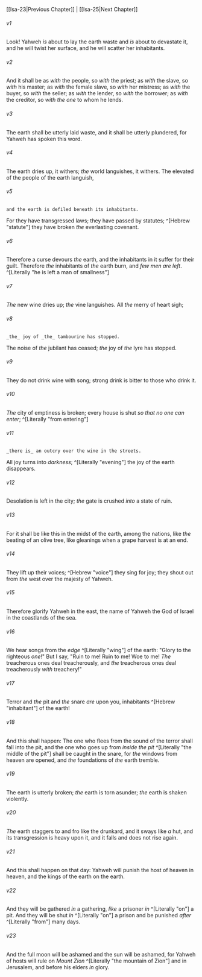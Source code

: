 ﻿---
aliases:
  - Isaiah 24
---

[[Isa-23|Previous Chapter]] | [[Isa-25|Next Chapter]]

###### v1
Look! Yahweh _is_ about to lay the earth waste
and _is_ about to devastate it,
and he will twist her surface,
and he will scatter her inhabitants.

###### v2
And it shall be as _with_ the people, so _with_ the priest;
as _with_ the slave, so _with_ his master;
as _with_ the female slave, so _with_ her mistress;
as _with_ the buyer, so _with_ the seller;
as _with_ the lender, so _with_ the borrower;
as _with_ the creditor, so _with_ _the one_ to whom he lends.

###### v3
The earth shall be utterly laid waste,
and it shall be utterly plundered,
for Yahweh has spoken this word.

###### v4
The earth dries up, it withers;
_the_ world languishes, it withers.
The elevated of the people of the earth languish,

###### v5
    and the earth is defiled beneath its inhabitants.
For they have transgressed laws;
they have passed by statutes; ^[Hebrew "statute"]
they have broken _the_ everlasting covenant.

###### v6
Therefore a curse devours _the_ earth,
and the inhabitants in it suffer for their guilt.
Therefore _the_ inhabitants of _the_ earth burn,
and _few men are left_. ^[Literally "he is left a man of smallness"]

###### v7
_The_ new wine dries up;
_the_ vine languishes.
All _the_ merry of heart sigh;

###### v8
    _the_ joy of _the_ tambourine has stopped.
The noise of _the_ jubilant has ceased;
_the_ joy of _the_ lyre has stopped.

###### v9
They do not drink wine with song;
strong drink is bitter to those who drink it.

###### v10
_The_ city of emptiness is broken;
every house is shut _so that no one can enter_; ^[Literally "from entering"]

###### v11
    _there is_ an outcry over the wine in the streets.
All joy turns into _darkness_; ^[Literally "evening"]
the joy of the earth disappears.

###### v12
Desolation is left in the city;
_the_ gate is crushed _into_ a state of ruin.

###### v13
For it shall be like this in the midst of the earth,
among the nations,
like _the_ beating of an olive tree,
like gleanings when a grape harvest is at an end.

###### v14
They lift up their voices; ^[Hebrew "voice"] they sing for joy;
they shout out from _the_ west over the majesty of Yahweh.

###### v15
Therefore glorify Yahweh in the east,
the name of Yahweh the God of Israel in the coastlands of the sea.

###### v16
We hear songs from the _edge_ ^[Literally "wing"] of the earth:
"Glory to the righteous _one_!"
But I say, "Ruin to me!
Ruin to me! Woe to me!
_The_ treacherous ones deal treacherously,
and _the_ treacherous ones deal treacherously _with_ treachery!"

###### v17
Terror and _the_ pit and _the_ snare _are_ upon you, inhabitants ^[Hebrew "inhabitant"] of the earth!

###### v18
And this shall happen:
The one who flees from the sound of the terror shall fall into the pit,
and the one who goes up from _inside the pit_ ^[Literally "the middle of the pit"] shall be caught in the snare,
for _the_ windows from heaven are opened,
and _the_ foundations of _the_ earth tremble.

###### v19
The earth is utterly broken;
_the_ earth is torn asunder;
_the_ earth is shaken violently.

###### v20
_The_ earth staggers to and fro like the drunkard,
and it sways like _a_ hut,
and its transgression is heavy upon it,
and it falls and does not rise again.

###### v21
And this shall happen on that day:
Yahweh will punish the host of heaven in heaven,
and the kings of the earth on the earth.

###### v22
And they will be gathered _in_ a gathering, _like_ a prisoner _in_ ^[Literally "on"] a pit.
And they will be shut _in_ ^[Literally "on"] a prison and be punished _after_ ^[Literally "from"] many days.

###### v23
And the full moon will be ashamed
and the sun will be ashamed,
for Yahweh of hosts will rule on _Mount Zion_ ^[Literally "the mountain of Zion"] and in Jerusalem,
and before his elders _in_ glory.